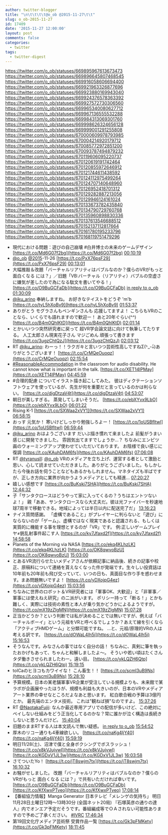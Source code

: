 ```yaml
---
author: twitter-blogger
title: "\n\t\t\t\t@o_ob @2015-11-27\t\t"
slug: o_ob-2015-11-27
id: 17409
date: '2015-11-27 12:00:00'
layout: post
comments: false
categories:
  - twitter
tags:
  - twitter-digest
---
```


https://twitter.com/o_ob/statuses/669895967613673473 https://twitter.com/o_ob/statuses/669896645807468545 https://twitter.com/o_ob/statuses/669916058606694400 https://twitter.com/o_ob/statuses/669921963326877696 https://twitter.com/o_ob/statuses/669923880169943040 https://twitter.com/o_ob/statuses/669924376578363392 https://twitter.com/o_ob/statuses/669927572730306560 https://twitter.com/o_ob/statuses/669965340080627712 https://twitter.com/o_ob/statuses/669967136555532288 https://twitter.com/o_ob/statuses/669984313069301760 https://twitter.com/o_ob/statuses/669998626324656128 https://twitter.com/o_ob/statuses/669999001291255808 https://twitter.com/o_ob/statuses/670000609978793985 https://twitter.com/o_ob/statuses/670004214920179712 https://twitter.com/o_ob/statuses/670085772972851200 https://twitter.com/o_ob/statuses/670093787494879232 https://twitter.com/o_ob/statuses/670119606095220737 https://twitter.com/o_ob/statuses/670120619191742464 https://twitter.com/o_ob/statuses/670120855972646912 https://twitter.com/o_ob/statuses/670121744611438592 https://twitter.com/o_ob/statuses/670124112975499264 https://twitter.com/o_ob/statuses/670124707140648960 https://twitter.com/o_ob/statuses/670126952418701312 https://twitter.com/o_ob/statuses/670129282887213056 https://twitter.com/o_ob/statuses/670129946124161024 https://twitter.com/o_ob/statuses/670133673782435840 https://twitter.com/o_ob/statuses/670134790729760768 https://twitter.com/o_ob/statuses/670135960898830336 https://twitter.com/o_ob/statuses/670137613546688512 https://twitter.com/o_ob/statuses/670152137112817664 https://twitter.com/o_ob/statuses/670161780195233796 https://twitter.com/o_ob/statuses/670168119751479296  

*   現代における問題：遊びの自己崩壊 #白井博士の未来のゲームデザイン [https://t.co/Md6G07f2bg](https://t.co/Md6G07f2bg) [00:10:19](https://twitter.com/o_ob/statuses/669895967613673473)
*   [@o_ob](https://twitter.com/o_ob) [@2015](https://twitter.com/2015)-11-26 [https://t.co/PxX76psF29](https://t.co/PxX76psF29) [00:13:01](https://twitter.com/o_ob/statuses/669896645807468545)
*   大幅推敲＆改題「バーチャルリアリティはバブルなのか？僕らのVRがもっと 面白くなる には？」／旧題「VB:バーチャル（リアリティ）バブルの空虚さに嫌気が差したので為になる駄文を書いてやる！」 [https://t.co/O9BuGCFaDb](https://t.co/O9BuGCFaDb) [in reply to o_ob](https://twitter.com/o_ob/statuses/669523340424380416) [01:30:09](https://twitter.com/o_ob/statuses/669916058606694400)
*   [@iku_arino](https://twitter.com/iku_arino) 奉納しますね。 お好きなテイストをどうぞ 'm'b [https://t.co/tyL5hXoBv9](https://t.co/tyL5hXoBv9) [01:53:37](https://twitter.com/o_ob/statuses/669921963326877696)
*   ありがとう モグラさんもペンギンさんも 応援してますよ！ こちらもVRのことなら、いくらでも語れますので歓迎ー！ あと20年ぐらい(^^) [https://t.co/B4m0QhlKtD](https://t.co/B4m0QhlKtD) [02:01:14](https://twitter.com/o_ob/statuses/669923880169943040)
*   とかいいつつ突然研究者に戻って 超VR学会論文誌に向けて執筆してたりする。 人工太郎さん現実花子さん マジごめん 頑張って書きます [https://t.co/3ugzChtQzJ](https://t.co/3ugzChtQzJ) [02:03:12](https://twitter.com/o_ob/statuses/669924376578363392)
*   RT [@iku_arino](https://twitter.com/iku_arino): わーっ！！ラクガキと言いつつ芸術性高しですねΣ(-᷅_-᷄๑)ありがとうございます！ [https://t.co/CrMQeOuoqz](https://t.co/CrMQeOuoqz) [02:15:54](https://twitter.com/o_ob/statuses/669927572730306560)
*   [#ReasonableAccommodation](https://twitter.com/search?q=%23ReasonableAccommodation&src=hash) in the classroom for audio disability. He cannot know what is important in the talk. [https://t.co/XET14lPMay](https://t.co/XET14lPMay) [04:45:59](https://twitter.com/o_ob/statuses/669965340080627712)
*   #合理的配慮 についてイラスト描き起こしてみた。 彼はディクテーションソフトウェアを使っているが、先生が何を重要だと言っているのかは判らない。 [https://t.co/digDtzaV4t](https://t.co/digDtzaV4t) [04:53:07](https://twitter.com/o_ob/statuses/669967136555532288)
*   朝日が美しすぎる。 蒸発してしまいそうだ。 [https://t.co/ebXYvx9LbO](https://t.co/ebXYvx9LbO) [06:01:22](https://twitter.com/o_ob/statuses/669984313069301760)
*   Rising K-1 [https://t.co/SXWaa2xVY1](https://t.co/SXWaa2xVY1) [06:58:15](https://twitter.com/o_ob/statuses/669998626324656128)
*   おっす 元気か！ 寒いけどしっかり勉強しろよー！ [https://t.co/1oUSBfltwI](https://t.co/1oUSBfltwI) [06:59:44](https://twitter.com/o_ob/statuses/669999001291255808)
*   [@iku_arino](https://twitter.com/iku_arino) おはようございます だいぶ描き慣れて来ましたよ 前髪がうまい感じに開発できました。 雰囲気出てますでしょうか...？ ちなみにエンピツ画のウォーミングアップ使わせていただいております。 お陰様で良い感じに復調 [https://t.co/KAuhDAM6fs](https://t.co/KAuhDAM6fs) [07:06:08](https://twitter.com/o_ob/statuses/670000609978793985)
*   RT [@tyranusII](https://twitter.com/tyranusII): [@o_ob](https://twitter.com/o_ob) VRのメディアを立ち上げ、運営する者として激励と思い、心して読ませていただきました。ありがとうございました。もしかしたら今後お話を伺うことなどもあるかもしれません。マネタイズも半ばですが、正しき方向に業界が向かうようメディアとしても精進… [07:20:27](https://twitter.com/o_ob/statuses/670004214920179712)
*   嬉しい感想です [https://t.co/BuKski7SHA](https://t.co/BuKski7SHA) [12:44:32](https://twitter.com/o_ob/statuses/670085772972851200)
*   子「サンタクロースはどうやって家に入ってくるの？うちはエントツないよ！」 親「ああ、サンタクロースなら大丈夫だ。彼は光ファイバーを秒速地球7周半で移動できる。地域によっては半日以内に配送完了だ」 [13:16:23](https://twitter.com/o_ob/statuses/670093787494879232)
*   ナイス質問感謝。 「虚構であること」がプレイヤーに判らないと「遊び」にならないのが「ゲーム」、虚構ではなく現実であると認識される、もしくは実質的に機能する事を理想とするのが「VR」です。 例:正しいゲームプレイヤ≠銃乱射事件起こす人 [https://t.co/ky7Jfaxd2f](https://t.co/ky7Jfaxd2f) [14:58:58](https://twitter.com/o_ob/statuses/670119606095220737)
*   Planets of the Morning via NASA [https://t.co/ekq4KLhzLK](https://t.co/ekq4KLhzLK) [https://t.co/OK8qwvoBzU](https://t.co/OK8qwvoBzU) [15:03:00](https://twitter.com/o_ob/statuses/670120619191742464)
*   とあるVR流行らせたいメディアさんが依頼記事に納品後、続きの記事や校正、原稿料について連絡を貰えなくなった件が発端です。生々しい投資話は10年前も20年前も飛び交っていて、いつの日も、真面目な作り手を惑わせます。まあ問題無いですよ！ [https://t.co/yDXojpG4ez](https://t.co/yDXojpG4ez) [15:03:56](https://twitter.com/o_ob/statuses/670120855972646912)
*   ちなみに世界のロボット＆VR研究者には「軍事OK、大歓迎」と「非軍事／軍事には使えねえ研究」の二派がいます。 ポリシー持って「断る！」とかも難しく、実際には技術の素性と本人が乗り気かどうかによるようですが。 [https://t.co/mX19zZIgMN](https://t.co/mX19zZIgMN) [15:07:28](https://twitter.com/o_ob/statuses/670121744611438592)
*   正当かどうか？という判断では私が決めることでは無いですが、例えば「バーチャルボーイ」という元祖をVRと呼べるでしょうか？あえて線を引くなら「アクティブHMDゲーム」と分類可能ですね。 ...と、元祖/原理的VRの人は考える訳です。 [https://t.co/dOWaL4lh5i](https://t.co/dOWaL4lh5i) [15:16:53](https://twitter.com/o_ob/statuses/670124112975499264)
*   そうなんです。みなさんの事ではなく自分の話！ ちなみに、真剣に筆を執ったおかげもあって、ちゃんと和解しましたよ〜。 そういや若い頃はたくさんタダ働きさせられましたわー。遠い目。 [https://t.co/ykLQZH6Qtp](https://t.co/ykLQZH6Qtp) [15:19:15](https://twitter.com/o_ob/statuses/670124707140648960)
*   toICaのヒヨコもカワイイな！ こん畜生！！ [https://t.co/scmI3uB9Ns](https://t.co/scmI3uB9Ns) [15:28:10](https://twitter.com/o_ob/statuses/670126952418701312)
*   予算規模。日本の某老舗軍事VR企業が受注している規模よりも、未来館で某ラボが企画展やったほうが、規模も利益も大きいのが、日本のVRやメディアアート業界の幸せなところだよなあと思います。 紅白歌合戦の予算は3億円とか。 最先端のエンタメ技術。 これは"観ねば損"なのですよ。 [15:37:26](https://twitter.com/o_ob/statuses/670129282887213056)
*   RT [@NaotakaFujii](https://twitter.com/NaotakaFujii): なんか最近専用アプリでの配信が多いけど、この絶対にペイしない仕組みをどう正当化してるのかな？常に誰かが泣く構造は長続きしないと思うんだけど。 [15:40:04](https://twitter.com/o_ob/statuses/670129946124161024)
*   旧題のままRTする人は本文読んで無い疑惑。 [in reply to o_ob](https://twitter.com/o_ob/statuses/669523340424380416) [15:54:52](https://twitter.com/o_ob/statuses/670133673782435840)
*   厚木のリコー通りも4車線欲しい。 [https://t.co/naKg4IjY40](https://t.co/naKg4IjY40) [15:59:19](https://twitter.com/o_ob/statuses/670134790729760768)
*   明日11/28(土)、沼津で僕と全身ボクシングでボスラッシュ！ [https://t.co/x8kVJujvwI](https://t.co/x8kVJujvwI) [https://t.co/KGDxV1JL3w](https://t.co/KGDxV1JL3w) [16:03:58](https://twitter.com/o_ob/statuses/670135960898830336)
*   さてついたYo！ [https://t.co/jT8swjm7tx](https://t.co/jT8swjm7tx) [16:10:32](https://twitter.com/o_ob/statuses/670137613546688512)
*   お騒がせしました。 改題「バーチャルリアリティはバブルなのか？僕らのVRがもっと 面白くなる には？」で共有いただければ幸いです。 [https://t.co/O9BuGCFaDb](https://t.co/O9BuGCFaDb) [https://t.co/KfXwxPTveo](https://t.co/KfXwxPTveo) [17:08:14](https://twitter.com/o_ob/statuses/670152137112817664)
*   【番組協力情報】Manga Generator 日本テレビ「メレンゲの気持ち」 明日11月28日土曜日12時〜13時30分 (全国ネット20局) 『石塚英彦の通りの達人』内でオンエア予定だそうです。番組編成等でＯＡされない可能性ありますので予めご了承ください。 [#IVRC](https://twitter.com/search?q=%23IVRC&src=hash) [17:46:34](https://twitter.com/o_ob/statuses/670161780195233796)
*   第19回文化庁メディア芸術祭 受賞作品一覧 [https://t.co/Gk3pFMKety](https://t.co/Gk3pFMKety) [18:11:45](https://twitter.com/o_ob/statuses/670168119751479296)